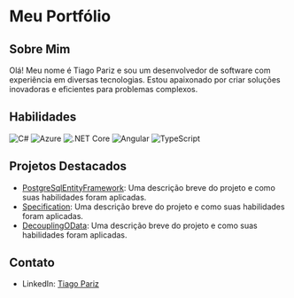 # Meu Portfólio

## Sobre Mim
Olá! Meu nome é Tiago Pariz e sou um desenvolvedor de software com experiência em diversas tecnologias. Estou apaixonado por criar soluções inovadoras e eficientes para problemas complexos.

## Habilidades

![C#](https://img.icons8.com/color/48/000000/c-sharp-logo.png)
![Azure](https://img.icons8.com/color/48/000000/azure-1.png) 
![.NET Core](https://img.icons8.com/color/48/000000/dot-net.png) 
![Angular](https://img.icons8.com/color/48/000000/angularjs.png) 
![TypeScript](https://img.icons8.com/color/48/000000/typescript.png)

## Projetos Destacados

- [PostgreSqlEntityFramework](https://github.com/tiagopariz/PostgreSqlEntityFramework): Uma descrição breve do projeto e como suas habilidades foram aplicadas.
- [Specification](https://github.com/tiagopariz/Specification): Uma descrição breve do projeto e como suas habilidades foram aplicadas.
- [DecouplingOData](https://github.com/tiagopariz/DecouplingOData): Uma descrição breve do projeto e como suas habilidades foram aplicadas.

## Contato

- LinkedIn: [Tiago Pariz](https://linkedin.com/in/tiagopariz)
